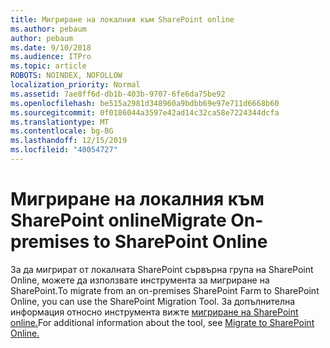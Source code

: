 ```yaml
---
title: Мигриране на локалния към SharePoint online
ms.author: pebaum
author: pebaum
ms.date: 9/10/2018
ms.audience: ITPro
ms.topic: article
ROBOTS: NOINDEX, NOFOLLOW
localization_priority: Normal
ms.assetid: 7ae8ff6d-db1b-403b-9707-6fe6da75be92
ms.openlocfilehash: be515a2981d348960a9bdbb69e97e711d6668b60
ms.sourcegitcommit: 0f0186044a3597e42ad14c32ca58e7224344dcfa
ms.translationtype: MT
ms.contentlocale: bg-BG
ms.lasthandoff: 12/15/2019
ms.locfileid: "40054727"
---
```

# <a name="migrate-on-premises-to-sharepoint-online"></a><span data-ttu-id="ac88c-102">Мигриране на локалния към SharePoint online</span><span class="sxs-lookup"><span data-stu-id="ac88c-102">Migrate On-premises to SharePoint Online</span></span>

<span data-ttu-id="ac88c-103">За да мигрират от локалната SharePoint сървърна група на SharePoint Online, можете да използвате инструмента за мигриране на SharePoint.</span><span class="sxs-lookup"><span data-stu-id="ac88c-103">To migrate from an on-premises SharePoint Farm to SharePoint Online, you can use the SharePoint Migration Tool.</span></span> <span data-ttu-id="ac88c-104">За допълнителна информация относно инструмента вижте [мигриране на SharePoint online.](https://go.microsoft.com/fwlink/?linkid=2019574)</span><span class="sxs-lookup"><span data-stu-id="ac88c-104">For additional information about the tool, see [Migrate to SharePoint Online.](https://go.microsoft.com/fwlink/?linkid=2019574)</span></span>
  

